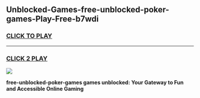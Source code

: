 
## Unblocked-Games-free-unblocked-poker-games-Play-Free-b7wdi
<h3>
<a href="https://premium76.site?title=free-unblocked-poker-games&ref=22A">CLICK TO PLAY</a></h3>
<hr>

<h3>
<a href="https://premium76.site?title=free-unblocked-poker-games&ref=22A">CLICK 2 PLAY</a>
  
</h3>

<a href="https://premium76.site?title=free-unblocked-poker-games&ref=22A"><img src="https://clearcache.store/games.png"></a>


**free-unblocked-poker-games games unblocked: Your Gateway to Fun and Accessible Online Gaming**
